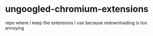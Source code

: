 # ungoogled-chromium-extensions
 repo where i keep the extensions i use because redownloading is too annoying
